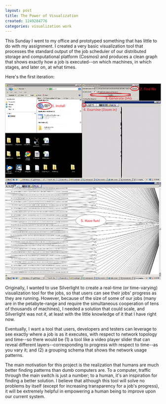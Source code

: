 ```yaml
---
layout: post
title: The Power of Visualization
created: 1249284776
categories: visualization work
---
```

This Sunday I went to my office and prototyped something that has little to do with my assignment. I created a very basic visualization tool that processes the standard output of the job scheduler of our distributed storage and computational platform (Cosmos) and produces a clean graph that shows exactly how a job is executed--on which machines, in which stages, and later on, at what times.

Here's the first iteration:

<a href="/uploads/Page1.png"><img src="/uploads/Page1_s.png" /></a>
<a href="/uploads/Page2.png"><img src="/uploads/Page2_s.png" /></a>

Originally, I wanted to use Silverlight to create a real-time (or time-varying) visualization tool for the jobs, so that users can see their jobs' progress as they are running. However, because of the size of some of our jobs (many are in the petabyte-range and require the simultaneous cooperation of tens of thousands of machines), I needed a solution that could scale, and Silverlight was not it, at least with the little knowledge of it that I have right now.

Eventually, I want a tool that users, developers and testers can leverage to see exactly where a job is as it executes, with respect to network topology and time--so there would be (1) a tool like a video player slider that can reveal different layers--corresponding to progress with respect to time--as you vary it; and (2) a grouping schema that shows the network usage patterns.

The main motivation for this project is the realization that humans are much better finding patterns than dumb computers are. To a computer, traffic through the main switch is just a number; to a human, it's an inspiration for finding a better solution. I believe that although this tool will solve no problems by itself (except for increasing transparency for a job's progress), it will be extremely helpful in empowering a human being to improve upon our current system.

